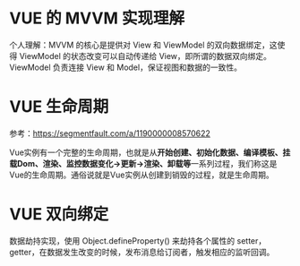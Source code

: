 # VUE 的 MVVM 实现理解
个人理解：MVVM 的核心是提供对 View 和 ViewModel 的双向数据绑定，这使得 ViewModel 的状态改变可以自动传递给 View，即所谓的数据双向绑定。ViewModel 负责连接 View 和 Model，保证视图和数据的一致性。

# VUE 生命周期
参考：https://segmentfault.com/a/1190000008570622

Vue实例有一个完整的生命周期，也就是从**开始创建、初始化数据、编译模板、挂载Dom、渲染、监控数据变化→更新→渲染、卸载等**一系列过程，我们称这是Vue的生命周期。通俗说就是Vue实例从创建到销毁的过程，就是生命周期。

# VUE 双向绑定
数据劫持实现，使用 Object.defineProperty() 来劫持各个属性的 setter，getter，在数据发生改变的时候，发布消息给订阅者，触发相应的监听回调。